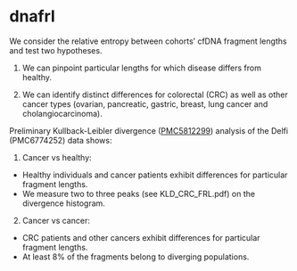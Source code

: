 # dnafrl

We consider the relative entropy between cohorts’ cfDNA fragment lengths and test two hypotheses.

1. We can pinpoint particular lengths for which disease differs from healthy.

2. We can identify distinct differences for colorectal (CRC) as well as other cancer types (ovarian, pancreatic, gastric, breast, lung cancer and cholangiocarcinoma).

Preliminary Kullback-Leibler divergence ([PMC5812299](https://www.ncbi.nlm.nih.gov/pmc/articles/PMC5812299/)) analysis of the Delfi (PMC6774252) data shows:

1. Cancer vs healthy:

- Healthy individuals and cancer patients exhibit differences for
particular fragment lengths.
- We measure two to three peaks (see KLD_CRC_FRL.pdf) on the divergence histogram.

2. Cancer vs cancer:

- CRC patients and other cancers exhibit differences for particular
fragment lengths.
- At least 8% of the fragments belong to diverging populations.